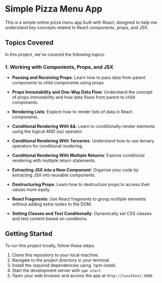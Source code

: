# Simple Pizza Menu App

This is a simple online pizza menu app built with React, designed to help me
understand key concepts related to React components, props, and JSX.

## Topics Covered

In this project, we've covered the following topics:

### 1. Working with Components, Props, and JSX

- **Passing and Receiving Props**: Learn how to pass data from parent components
  to child components using props.

- **Props Immutability and One-Way Data Flow**: Understand the concept of props
  immutability and how data flows from parent to child components.

- **Rendering Lists**: Explore how to render lists of data in React components.

- **Conditional Rendering With &&**: Learn to conditionally render elements
  using the logical AND (`&&`) operator.

- **Conditional Rendering With Ternaries**: Understand how to use ternary
  operators for conditional rendering.

- **Conditional Rendering With Multiple Returns**: Explore conditional rendering
  with multiple return statements.

- **Extracting JSX into a New Component**: Organize your code by extracting JSX
  into reusable components.

- **Destructuring Props**: Learn how to destructure props to access their values
  more easily.

- **React Fragments**: Use React fragments to group multiple elements without
  adding extra nodes to the DOM.
- **Setting Classes and Text Conditionally**: Dynamically set CSS classes and
  text content based on conditions.

## Getting Started

To run this project locally, follow these steps:

1. Clone this repository to your local machine.
2. Navigate to the project directory in your terminal.
3. Install the required dependencies using `npm install.
4. Start the development server with `npm start`.
5. Open your web browser and access the app at `http://localhost:3000`.
